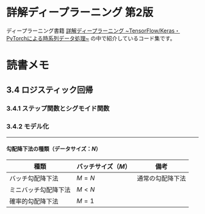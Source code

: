 # 詳解ディープラーニング 第2版

ディープラーニング書籍 [詳解ディープラーニング \~TensorFlow/Keras・PyTorchによる時系列データ処理\~](https://book.mynavi.jp/ec/products/detail/id=109454) の中で紹介しているコード集です。

# 読書メモ
## 3.4 ロジスティック回帰
### 3.4.1 ステップ関数とシグモイド関数
### 3.4.2 モデル化

---
#### 勾配降下法の種類（データサイズ：$N$）

| 種類                 | バッチサイズ（$M$） | 備考             |
| -------------------- | ------------ | ---------------- |
| バッチ勾配降下法     | $M=N$        | 通常の勾配降下法 |
| ミニバッチ勾配降下法 | $M<N$        |                  |
| 確率的勾配降下法     | $M=1$        |                  |